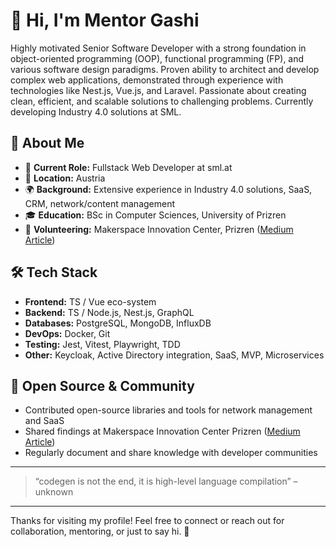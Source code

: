 # 👋 Hi, I'm Mentor Gashi

Highly motivated Senior Software Developer with a strong foundation in object-oriented programming (OOP), functional programming (FP), and various software design paradigms. Proven ability to architect and develop complex web applications, demonstrated through experience with technologies like Nest.js, Vue.js, and Laravel. Passionate about creating clean, efficient, and scalable solutions to challenging problems. Currently developing Industry 4.0 solutions at SML.

## 🚀 About Me

- 🏢 **Current Role:** Fullstack Web Developer at sml.at
- 📍 **Location:** Austria
- 🌍 **Background:** Extensive experience in Industry 4.0 solutions, SaaS, CRM, network/content management
- 🎓 **Education:** BSc in Computer Sciences, University of Prizren
- 🌱 **Volunteering:** Makerspace Innovation Center, Prizren ([Medium Article](https://medium.com/@simultsop/makeathoni-në-makerspace-të-prizrenit-78a497cedb15))

## 🛠️ Tech Stack

- **Frontend:** TS / Vue eco-system
- **Backend:** TS / Node.js, Nest.js, GraphQL
- **Databases:** PostgreSQL, MongoDB, InfluxDB
- **DevOps:** Docker, Git
- **Testing:** Jest, Vitest, Playwright, TDD
- **Other:** Keycloak, Active Directory integration, SaaS, MVP, Microservices

## 🌱 Open Source & Community

- Contributed open-source libraries and tools for network management and SaaS
- Shared findings at Makerspace Innovation Center Prizren ([Medium Article](https://medium.com/@simultsop/makeathoni-në-makerspace-të-prizrenit-78a497cedb15))
- Regularly document and share knowledge with developer communities

---

> “codegen is not the end, it is high-level language compilation” – unknown

---

Thanks for visiting my profile! Feel free to connect or reach out for collaboration, mentoring, or just to say hi. 🚀
